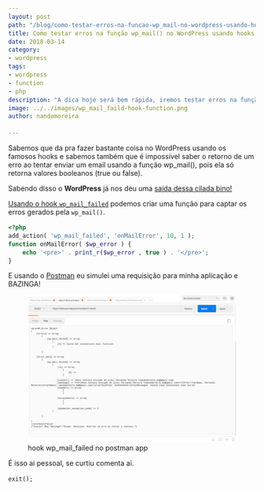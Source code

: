 ```yaml
---
layout: post
path: "/blog/como-testar-erros-na-funcao-wp_mail-no-wordpress-usando-hooks"
title: Como testar erros na função wp_mail() no WordPress usando hooks
date: 2018-03-14
category:
- wordpress
tags:
- wordpress
- function
- php
description: "A dica hoje será bem rápida, iremos testar erros na função wp_mail() no WordPress usando hooks."
image: ../../images/wp_mail_faild-hook-function.png
author: nandomoreira

---
```

Sabemos que da pra fazer bastante coisa no WordPress usando os famosos hooks e sabemos também que é impossível saber o retorno de um erro ao tentar enviar um email usando a função wp_mail(), pois ela só retorna valores booleanos (true ou false).

Sabendo disso o **WordPress** já nos deu uma [saída dessa cilada bino!](../../images/its-a-trap-bino.jpg)

[Usando o hook `wp_mail_failed`](https://developer.wordpress.org/reference/hooks/wp_mail_failed/) podemos criar uma função para captar os erros gerados pela `wp_mail()`.

```php
<?php
add_action( 'wp_mail_failed', 'onMailError', 10, 1 );
function onMailError( $wp_error ) {
    echo '<pre>' . print_r($wp_error , true ) . '</pre>';
}
```

E usando o [Postman](https://www.getpostman.com/) eu simulei uma requisição para minha aplicação e BAZINGA!

<figure>
<img src="../../images/wp_mail-error-postman.png" alt="hook wp_mail_failed no postman app"/>
<figcaption>hook wp_mail_failed no postman app</figcaption>
</figure>

É isso ai pessoal, se curtiu comenta ai.

`exit();`
